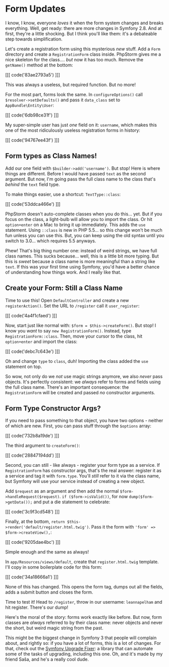 # Form Updates

I know, I know, everyone *loves* it when the form system changes and breaks everything.
Well, get ready: there are more changes in Symfony 2.8. And at first, they're a little
shocking. But I think you'll like them: it's a debateable step towards simplification.

Let's create a registration form using this mysterious *new* stuff. Add a `Form`
directory and create a `RegistrationForm` class inside. PhpStorm gives me a nice
skeleton for the class.... *but* now it has too much. Remove the `getName()` method
at the bottom:

[[[ code('83ae2793a5') ]]]

This was always a useless, but required function. But no more!

For the most part, forms look the same. In `configureOptions()` call `$resolver->setDefaults()`
and pass it `data_class` set to `AppBundle\Entity\User`:

[[[ code('6db98ce31f') ]]]

My super-simple user has just *one* field on it: `username`, which makes this one
of the most ridiculously useless registration forms in history:

[[[ code('94767ee43f') ]]]

## Form types as Class Names!

Add our one field with `$builder->add('username')`. But stop! Here is where things
are different. Before I would have passed `text` as the second argument. But now,
I'm going pass the full class name to the class that's *behind* the `text` field type.

To make things easier, use a shortcut: `TextType::class`:

[[[ code('53ddca466e') ]]]

PhpStorm doesn't auto-complete classes when you do this... yet. But if you focus on
the class, a light-bulb will allow you to import the class. Or hit `option+enter` on
a Mac to bring it up immediately. This adds the `use` statement. Using `::class` is new
in PHP 5.5... so this change won't be much fun unless you can use this. But, you can
keep using the old syntax until you switch to 3.0... which requires 5.5 anyways.

Phew! That's big thing number one: instead of weird strings, we have full class names.
This sucks because... well, this is a little bit more typing. But this is *sweet*
because a class name is more meaningful than a string like `text`. If this was your
first time using Symfony, you'd have a better chance of understanding how things work.
And I really like that.

## Create your Form: Still a Class Name

Time to use this! Open `DefaultController` and create a new `registerAction()`. Set
the URL to `/register` call it `user_register`:

[[[ code('4a4f1cfaed') ]]]

Now, start just like normal with: `$form = $this->createForm()`. But stop! I know you
*want* to say `new RegistrationForm()`. Instead, type `RegistrationForm::class`. Then,
move your cursor to the class, hit `option+enter` and import the class:

[[[ code('debc7c643e') ]]]

Oh and change `type` to `class`, duh! Importing the class added the `use` statement on top.

So wow, not only do we *not* use magic strings anymore, we also *never* pass objects.
It's perfectly consistent: we *always* refer to forms and fields using the full class
name. There's an important consequence: the `RegistrationForm` will be created and
passed *no* constructor arguments.

## Form Type Constructor Args?

If you need to pass something to that object, you have two options - neither of which
are new. First, you can pass stuff through the `$options` array:

[[[ code('732b8a19de') ]]]

The third argument to `createForm()`:

[[[ code('28847194dd') ]]]

Second, you can still - like always - register your form type as a service. If
`RegistrationForm` has constructor args, that's the real answer: register it as
a service and tag it with `form.type`. You'll *still* refer to it via the class name,
but Symfony will use your service instead of creating a new object.

Add `$request` as an argument and then add the normal `$form->handleRequest($request)`.
`if ($form->isValid())`, for now `dump($form->getData());` and put a die statement
to celebrate:

[[[ code('3c9f3cd548') ]]]

Finally, at the bottom, `return $this->render('default/register.html.twig')`. Pass
it the form with `'form' => $form->createView(),`:

[[[ code('9205dae4bc') ]]]

Simple enough and the same as always!

In `app/Resources/views/default`, create that `register.html.twig` template. I'll
copy in some boilerplate code for this form:

[[[ code('34a18666a1') ]]]

None of this has changed. This opens the form tag, dumps out all the fields, adds
a submit button and closes the form.

Time to test it! Head to `/register`, throw in our username: `leannapelham` and hit
register. There's our dump!

Here's the moral of the story: forms work exactly like before. But now, form classes
are *always* referred to by their class name: never objects and never the short, but
weird magic string from the past.

This might be the biggest change in Symfony 3 that people will complain about, and
rightly so: if you have a lot of forms, this is a lot of changes. For that, check
out the [Symfony Upgrade Fixer](https://github.com/umpirsky/Symfony-Upgrade-Fixer):
a library that can automate some of the tasks of upgrading, including this one.
Oh, and it's made by my friend Saša, and he's a really cool dude.
